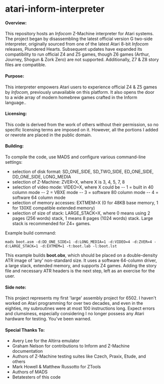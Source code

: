 
# atari-inform-interpreter

#### **Overview:**
This repository hosts an *Infocom* Z-Machine interpreter for Atari systems. The project began by disassembling
 the latest official version G two-side interpreter, originally sourced from one of the latest Atari 8-bit *Infocom*
 releases, Plundered Hearts. Subsequent updates have expanded its compatibility to run official Z4 and Z5 games,
 though Z6 games (Arthur, Journey, Shogun & Zork Zero) are not supported. Additionally, Z7 & Z8 story files are compatible.
#### Purpose:
This interpreter empowers Atari users to experience official Z4 & Z5 games by _Infocom,_ previously unavailable
 on this platform. It also opens the door to a wide array of modern homebrew games crafted in the Inform language..

#### Licensing:
This code is derived from the work of others without their permission, so no specific licensing terms are 
imposed on it. However, all the portions I added or rewrote are placed in the public domain.

#### Building:
To compile the code, use MADS and configure various command-line settings:
 - selection of disk format: SD_ONE_SIDE, SD_TWO_SIDE, ED_ONE_SIDE, DD_ONE_SIDE, LONG_MEDIA
 - selection of Z-Machine: ZVER=X, where X is 3, 4, 5, 7, 8
 - selection of video mode: VIDEO=X, where X could be
 -- 1 = built in 40 column mode
 -- 2 = VBXE mode
 -- 3 = software 80 column mode
 -- 4 = software 64 column mode
 - selection of memory accesses: EXTMEM=X (0 for 48KB base memory, 1 for 130XE compatible extended memory)
 - selection of size of stack: LARGE_STACK=X, where 0 means using 2 pages (256 words) stack, 1 means 8
 pages (1024 words) stack. Large stack is recommended for Z4+ games.

Example build command:

    mads boot.asm -d:DD_ONE_SIDE=1 -d:LONG_MEDIA=1 -d:VIDEO=4 -d:ZVER=4 -d:LARGE_STACK=1 -d:EXTMEM=1 -t:boot.lab -l:boot.lst
This example builds **boot.obx**, which should be placed on a double-density ATR image of 'any' 
non-standard size. It uses a software 64-column driver, a large stack, extended memory, and supports Z4 games.
 Adding the story file and necessary ATR headers is the next step, left as an exercise for the user.

#### Side note:
This project represents my first 'large' assembly project for 6502. I haven't worked on Atari programming for over two 
decades, and even in the eighties, my subroutines were at most 100 instructions long. Expect errors and clumsiness, 
especially considering I no longer possess any Atari hardware for testing. You've been warned.

#### Special Thanks To:
- Avery Lee for the Altirra emulator
- Graham Nelson for contributions to Inform and Z-Machine documentation
- Authors of Z-Machine testing suites like Czech, Praxix, Etude, and others
- Mark Howell & Matthew Russotto for ZTools
- Authors of MADS
- Betatesters of this code
